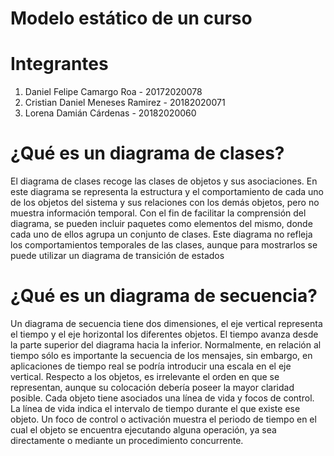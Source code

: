 # Modelo estático de un curso

# Integrantes
1) Daniel Felipe Camargo Roa - 20172020078
2) Cristian Daniel Meneses Ramirez - 20182020071
3) Lorena Damián Cárdenas - 20182020060

# ¿Qué es un diagrama de clases?

El diagrama de clases recoge las clases de objetos y sus asociaciones. En este diagrama se representa la estructura y el comportamiento de cada uno de los objetos del sistema y sus relaciones con los demás objetos, pero no muestra información temporal.
Con el fin de facilitar la comprensión del diagrama, se pueden incluir paquetes como elementos del mismo, donde cada uno de ellos agrupa un conjunto de clases.
Este diagrama no refleja los comportamientos temporales de las clases, aunque para mostrarlos se puede utilizar un diagrama de transición de estados

# ¿Qué es un diagrama de secuencia? 

Un diagrama de secuencia tiene dos dimensiones, el eje vertical representa el tiempo y el eje horizontal los diferentes objetos. El tiempo avanza desde la parte superior del diagrama hacia la inferior. Normalmente, en relación al tiempo sólo es importante la secuencia de los mensajes, sin embargo, en aplicaciones de tiempo real se podría introducir una escala en el eje vertical. Respecto a los objetos, es irrelevante el orden en que se representan, aunque su colocación debería poseer la mayor claridad posible.
Cada objeto tiene asociados una línea de vida y focos de control. La línea de vida indica el intervalo de tiempo durante el que existe ese objeto. Un foco de control o activación muestra el periodo de tiempo en el cual el objeto se encuentra ejecutando alguna operación, ya sea directamente o mediante un procedimiento concurrente.
